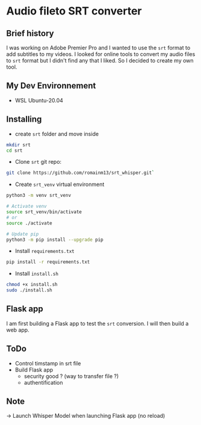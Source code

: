 # Audio fileto SRT converter

## Brief history

I was working on Adobe Premier Pro and I wanted to use the `srt` format to add subtitles to my videos. I looked for online tools to convert my audio files to `srt` format but I didn't find any that I liked. So I decided to create my own tool.

## My Dev Environnement

- WSL Ubuntu-20.04

## Installing

- create `srt` folder and move inside

```bash
mkdir srt
cd srt
```

- Clone `srt` git repo: 

```bash
git clone https://github.com/romainm13/srt_whisper.git`
```

- Create `srt_venv` virtual environment

```bash
python3 -m venv srt_venv

# Activate venv
source srt_venv/bin/activate
# or
source ./activate

# Update pip
python3 -m pip install --upgrade pip
```

- Install `requirements.txt`

```bash
pip install -r requirements.txt
```

- Install `install.sh`

```bash
chmod +x install.sh
sudo ./install.sh
```

## Flask app

I am first building a Flask app to test the `srt` conversion. I will then build a web app.

## ToDo

- Control timstamp in srt file
- Build Flask app
  - security good ? (way to transfer file ?)
  - authentification

## Note

-> Launch Whisper Model when launching Flask app (no reload)

